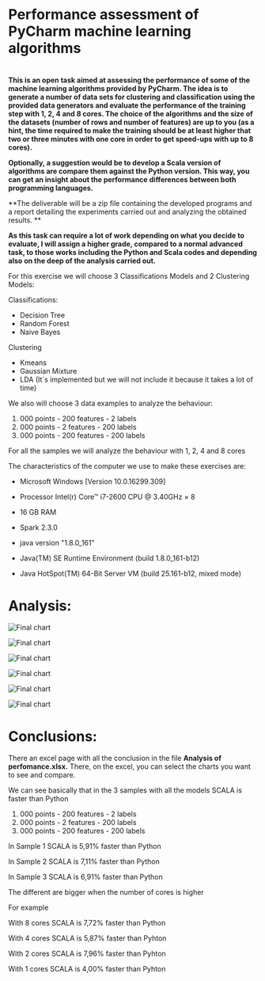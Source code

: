# Performance assessment of PyCharm machine learning algorithms

#

**This is an open task aimed at assessing the performance of some of the machine learning algorithms provided by PyCharm. The idea is to generate a number of data sets for clustering and classification using the provided data generators and evaluate the performance of the training step with 1, 2, 4 and 8 cores. The choice of the algorithms and the size of the datasets (number of rows and number of features) are up to you (as a hint, the time required to make the training should be at least higher that two or three minutes with one core in order to get speed-ups with up to 8 cores).**

**Optionally, a suggestion would be to develop a Scala version of algorithms are compare them against the Python version. This way, you can get an insight about the performance differences between both programming languages.**

**The deliverable will be a zip file containing the developed programs and a report detailing the experiments carried out and analyzing the obtained results. **

**As this task can require a lot of work depending on what you decide to evaluate, I will assign a higher grade, compared to a normal advanced task, to those works including the Python and Scala codes and depending also on the deep of the analysis carried out.**

For this exercise we will choose 3 Classifications Models and 2 Clustering Models:

Classifications:

- Decision Tree
- Random Forest
- Naive Bayes

Clustering

- Kmeans
- Gaussian Mixture
- LDA (It´s implemented but we will not include it because it takes a lot of time)

We also will choose 3 data examples to analyze the behaviour:

1. 000 points - 200 features - 2 labels
2. 000 points - 2 features - 200 labels
3. 000 points - 200 features - 200 labels

For all the samples we will analyze the behaviour with 1, 2, 4 and 8 cores

The characteristics of the computer we use to make these exercises are:

- Microsoft Windows [Version 10.0.16299.309]
- Processor Intel(r) Core™ i7-2600 CPU @ 3.40GHz × 8
- 16 GB RAM
- Spark 2.3.0
- java version &quot;1.8.0\_161&quot;

- Java(TM) SE Runtime Environment (build 1.8.0\_161-b12)
- Java HotSpot(TM) 64-Bit Server VM (build 25.161-b12, mixed mode)

# Analysis:

![Final chart](./pictures/image1.JPG "Final result")

![Final chart](./pictures/image2.JPG "Final result")

![Final chart](./pictures/image3.JPG "Final result")

![Final chart](./pictures/image4.JPG "Final result")

![Final chart](./pictures/image5.JPG "Final result")

![Final chart](./pictures/image6.JPG "Final result")


# Conclusions:

There an excel page with all the conclusion in the file **Analysis of perfomance.xlsx.** There, on the excel, you can select the charts you want to see and compare.

We can see basically that in the 3 samples with all the models SCALA is faster than Python

1. 000 points - 200 features - 2 labels
2. 000 points - 2 features - 200 labels
3. 000 points - 200 features - 200 labels

In Sample 1 SCALA is 5,91% faster than Python

In Sample 2 SCALA is 7,11% faster than Python

In Sample 3 SCALA is 6,91% faster than Python

The different are bigger when the number of cores is higher

For example

With 8 cores SCALA is 7,72% faster than Python

With 4 cores SCALA is 5,87% faster than Pyhton

With 2 cores SCALA is 7,96% faster than Pyhton

With 1 cores SCALA is 4,00% faster than Pyhton